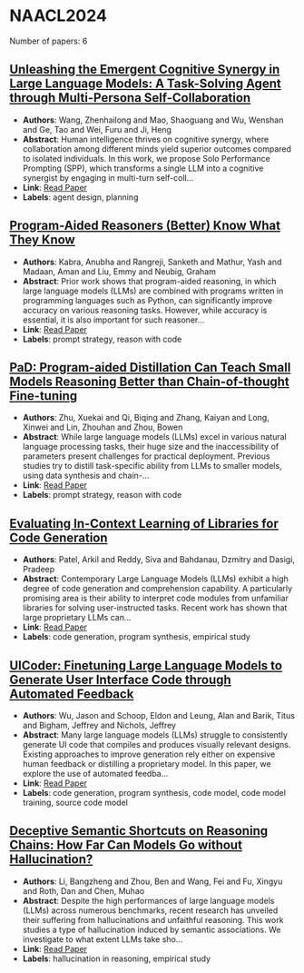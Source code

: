 # NAACL2024

Number of papers: 6

## [Unleashing the Emergent Cognitive Synergy in Large Language Models: A Task-Solving Agent through Multi-Persona Self-Collaboration](paper_1.md)
- **Authors**: Wang, Zhenhailong and Mao, Shaoguang and Wu, Wenshan and Ge, Tao and Wei, Furu and Ji, Heng
- **Abstract**: Human intelligence thrives on cognitive synergy, where collaboration among different minds yield superior outcomes compared to isolated individuals. In this work, we propose Solo Performance Prompting (SPP), which transforms a single LLM into a cognitive synergist by engaging in multi-turn self-coll...
- **Link**: [Read Paper](https://doi.org/10.18653/v1/2024.naacl-long.15)
- **Labels**: agent design, planning

## [Program-Aided Reasoners (Better) Know What They Know](paper_2.md)
- **Authors**: Kabra, Anubha and Rangreji, Sanketh and Mathur, Yash and Madaan, Aman and Liu, Emmy and Neubig, Graham
- **Abstract**: Prior work shows that program-aided reasoning, in which large language models (LLMs) are combined with programs written in programming languages such as Python, can significantly improve accuracy on various reasoning tasks. However, while accuracy is essential, it is also important for such reasoner...
- **Link**: [Read Paper](https://doi.org/10.18653/v1/2024.naacl-long.125)
- **Labels**: prompt strategy, reason with code

## [PaD: Program-aided Distillation Can Teach Small Models Reasoning Better than Chain-of-thought Fine-tuning](paper_3.md)
- **Authors**: Zhu, Xuekai and Qi, Biqing and Zhang, Kaiyan and Long, Xinwei and Lin, Zhouhan and Zhou, Bowen
- **Abstract**: While large language models (LLMs) excel in various natural language processing tasks, their huge size and the inaccessibility of parameters present challenges for practical deployment. Previous studies try to distill task-specific ability from LLMs to smaller models, using data synthesis and chain-...
- **Link**: [Read Paper](https://doi.org/10.18653/v1/2024.naacl-long.142)
- **Labels**: prompt strategy, reason with code

## [Evaluating In-Context Learning of Libraries for Code Generation](paper_4.md)
- **Authors**: Patel, Arkil and Reddy, Siva and Bahdanau, Dzmitry and Dasigi, Pradeep
- **Abstract**: Contemporary Large Language Models (LLMs) exhibit a high degree of code generation and comprehension capability. A particularly promising area is their ability to interpret code modules from unfamiliar libraries for solving user-instructed tasks. Recent work has shown that large proprietary LLMs can...
- **Link**: [Read Paper](https://doi.org/10.18653/v1/2024.naacl-long.161)
- **Labels**: code generation, program synthesis, empirical study

## [UICoder: Finetuning Large Language Models to Generate User Interface Code through Automated Feedback](paper_5.md)
- **Authors**: Wu, Jason and Schoop, Eldon and Leung, Alan and Barik, Titus and Bigham, Jeffrey and Nichols, Jeffrey
- **Abstract**: Many large language models (LLMs) struggle to consistently generate UI code that compiles and produces visually relevant designs. Existing approaches to improve generation rely either on expensive human feedback or distilling a proprietary model. In this paper, we explore the use of automated feedba...
- **Link**: [Read Paper](https://doi.org/10.18653/v1/2024.naacl-long.417)
- **Labels**: code generation, program synthesis, code model, code model training, source code model

## [Deceptive Semantic Shortcuts on Reasoning Chains: How Far Can Models Go without Hallucination?](paper_6.md)
- **Authors**: Li, Bangzheng and Zhou, Ben and Wang, Fei and Fu, Xingyu and Roth, Dan and Chen, Muhao
- **Abstract**: Despite the high performances of large language models (LLMs) across numerous benchmarks, recent research has unveiled their suffering from hallucinations and unfaithful reasoning. This work studies a type of hallucination induced by semantic associations. We investigate to what extent LLMs take sho...
- **Link**: [Read Paper](https://aclanthology.org/2024.naacl-long.424/)
- **Labels**: hallucination in reasoning, empirical study

